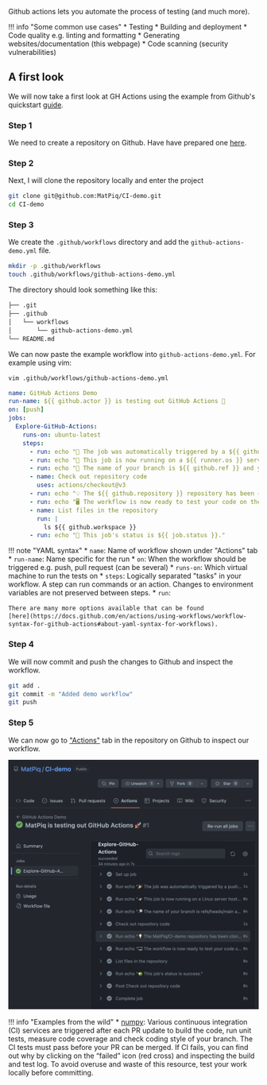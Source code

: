 

Github actions lets you automate the process of testing (and much more). 

!!! info "Some common use cases"
    * Testing
    * Building and deployment
    * Code quality e.g. linting and formatting
    * Generating websites/documentation (this webpage)
    * Code scanning (security vulnerabilities)


## A first look

We will now take a first look at GH Actions using the example from Github's
quickstart [guide](https://docs.github.com/en/actions/quickstart). 

### Step 1
We need to create a repository on Github. Have have prepared one
   [here](https://github.com/MatPiq/CI-demo). 

### Step 2
Next, I will clone the repository locally and enter the project

``` bash
git clone git@github.com:MatPiq/CI-demo.git
cd CI-demo
```
### Step 3

We create the `.github/workflows` directory and add the
   `github-actions-demo.yml` file. 

  ``` bash 
  mkdir -p .github/workflows
  touch .github/workflows/github-actions-demo.yml
  ```


The directory should look something like this:

``` bash
├── .git
├── .github
│   └── workflows
│       └── github-actions-demo.yml
└── README.md
```

We can now paste the example workflow into `github-actions-demo.yml`. For
example using vim:

```
vim .github/workflows/github-actions-demo.yml
```

``` yaml title="github-actions-demo.yml"
name: GitHub Actions Demo
run-name: ${{ github.actor }} is testing out GitHub Actions 🚀
on: [push]
jobs:
  Explore-GitHub-Actions:
    runs-on: ubuntu-latest
    steps:
      - run: echo "🎉 The job was automatically triggered by a ${{ github.event_name }} event."
      - run: echo "🐧 This job is now running on a ${{ runner.os }} server hosted by GitHub!"
      - run: echo "🔎 The name of your branch is ${{ github.ref }} and your repository is ${{ github.repository }}."
      - name: Check out repository code
        uses: actions/checkout@v3
      - run: echo "💡 The ${{ github.repository }} repository has been cloned to the runner."
      - run: echo "🖥️ The workflow is now ready to test your code on the runner."
      - name: List files in the repository
        run: |
          ls ${{ github.workspace }}
      - run: echo "🍏 This job's status is ${{ job.status }}."
```

!!! note "YAML syntax"
    * `name`: Name of workflow shown under "Actions" tab
    * `run-name`: Name specific for the run
    * `on`: When the workflow should be triggered e.g. push, pull request (can
      be several)
    * `runs-on`: Which virtual machine to run the tests on
    * `steps`: Logically separated  "tasks" in your workflow. A step can run
      commands or an action. Changes to environment variables are not preserved
      between steps. 
    * `run`: 

    There are many more options available that can be found
    [here](https://docs.github.com/en/actions/using-workflows/workflow-syntax-for-github-actions#about-yaml-syntax-for-workflows).

### Step 4

We will now commit and push the changes to Github and inspect the workflow.

``` bash
git add . 
git commit -m "Added demo workflow"
git push
```

### Step 5

We can now go to ["Actions"](https://github.com/MatPiq/CI-demo/actions) tab in
the repository on Github to inspect our workflow. 

![](img/gh-demo.png)




!!! info "Examples from the wild"
    * [numpy](https://numpy.org/devdocs/dev/index.html): Various continuous
      integration (CI) services are triggered after each PR update to build the
      code, run unit tests, measure code coverage and check coding style of
      your branch. The CI tests must pass before your PR can be merged. If CI
      fails, you can find out why by clicking on the “failed” icon (red cross)
      and inspecting the build and test log. To avoid overuse and waste of this
      resource, test your work locally before committing.



